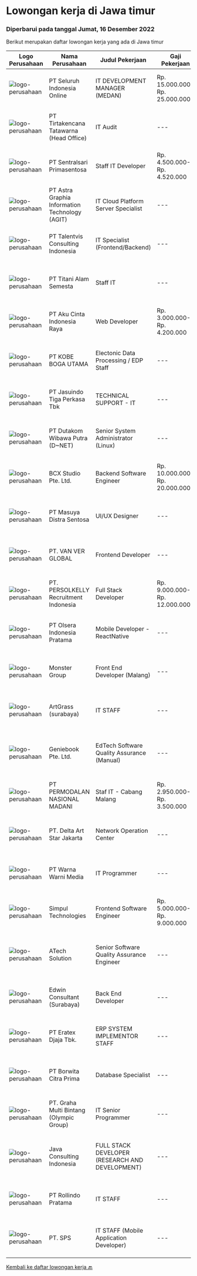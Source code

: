 
  # Lowongan kerja di Jawa timur

  ### Diperbarui pada tanggal Jumat, 16 Desember 2022

  Berikut merupakan daftar lowongan kerja yang ada di Jawa timur

  |Logo Perusahaan | Nama Perusahaan | Judul Pekerjaan | Gaji Pekerjaan | Lokasi | Deskripsi | Tanggal diunggah | Pranala |
  | -------------- | --------------- | --------------- | --------- | --------- | -------------- | ------- | ----------- |
  |![logo-perusahaan](https://image-service-cdn.seek.com.au/c768f0670f8f8212da7de609b6af9d0b2e5134cc/ee4dce1061f3f616224767ad58cb2fc751b8d2dc)|PT Seluruh Indonesia Online|IT DEVELOPMENT MANAGER (MEDAN)|Rp. 15.000.000-Rp. 25.000.000|Aceh|Memiliki pengalaman leadership sebagai Manager sebelumnya.Back End Engineer1. Memiliki pengalaman dalam membangun RESTful APIs2. Menguasai bahasa...|Jumat, 16 Desember 2022|https://www.jobstreet.co.id/id/job/it-development-manager-medan-4146572?token=0~3a6e2fbd-317a-4bff-a452-8c2f78b8fc05&sectionRank=1&jobId=jobstreet-id-job-4146572|
|![logo-perusahaan](https://image-service-cdn.seek.com.au/725461b71fc06dfe5702e54b92b04367f87ca58d/ee4dce1061f3f616224767ad58cb2fc751b8d2dc)|PT Tirtakencana Tatawarna (Head Office)|IT Audit|---|Surabaya|Kualifikasi : Usia maksimal 35 tahun. Pendidikan S1 Tenik Informatika / Manajemen IT. Pengalaman di bidang yang sama (auditing IT) minimal 3 tahun....|Jumat, 16 Desember 2022|https://www.jobstreet.co.id/id/job/it-audit-4146574?token=0~3a6e2fbd-317a-4bff-a452-8c2f78b8fc05&sectionRank=2&jobId=jobstreet-id-job-4146574|
|![logo-perusahaan](https://image-service-cdn.seek.com.au/4c4a8d71d2f9e60716e675640cdc9b3790b9a8dc/ee4dce1061f3f616224767ad58cb2fc751b8d2dc)|PT Sentralsari Primasentosa|Staff IT Developer|Rp. 4.500.000-Rp. 4.520.000|Sidoarjo|Usia maksimal 26 tahun D3 / S1 Teknik Informatika Memahami dan berpengalaman dalam mendevelop dengan bahasa pemrograman Dart (Flutter) Menguasai T-SQL...|Kamis, 15 Desember 2022|https://www.jobstreet.co.id/id/job/staff-it-developer-4145387?token=0~3a6e2fbd-317a-4bff-a452-8c2f78b8fc05&sectionRank=3&jobId=jobstreet-id-job-4145387|
|![logo-perusahaan](https://image-service-cdn.seek.com.au/d5d24f88bfc047efb4ab9ca95916f2aa61c6dc60/ee4dce1061f3f616224767ad58cb2fc751b8d2dc)|PT Astra Graphia Information Technology (AGIT)|IT Cloud Platform Server Specialist|---|Jawa Timur|- Familiar with IT cloud platform.- Print driver/que Administration on Windows Server Minimal Requirement :1. Have A Bachelor’s degree in information...|Kamis, 15 Desember 2022|https://www.jobstreet.co.id/id/job/it-cloud-platform-server-specialist-4145842?token=0~3a6e2fbd-317a-4bff-a452-8c2f78b8fc05&sectionRank=4&jobId=jobstreet-id-job-4145842|
|![logo-perusahaan](https://i.ibb.co/sqvTCh9/112815900-stock-vector-no-image-available-icon-flat-vector.webp)|PT Talentvis Consulting Indonesia|IT Specialist (Frontend/Backend)|---|Surabaya|We're currently hiring for a IT Specialist for our client, a big manufacturing company in SurabayaRequirements: Candidate must possess at least a...|Kamis, 15 Desember 2022|https://www.jobstreet.co.id/id/job/it-specialist-frontend-backend-4145409?token=0~3a6e2fbd-317a-4bff-a452-8c2f78b8fc05&sectionRank=5&jobId=jobstreet-id-job-4145409|
|![logo-perusahaan](https://image-service-cdn.seek.com.au/3650e4ea5cf15ff06b6cedba6caa19766b68c3ef/ee4dce1061f3f616224767ad58cb2fc751b8d2dc)|PT Titani Alam Semesta|Staff IT|---|Surabaya|Maximum age 30 years old. Minimum Bachelor Degree - Informatika GPA 3.0 Sedikit Mandarin. Pengalaman dibidang IT minimal 4 tahun. Requirement:...|Selasa, 13 Desember 2022|https://www.jobstreet.co.id/id/job/staff-it-4139214?token=0~3a6e2fbd-317a-4bff-a452-8c2f78b8fc05&sectionRank=6&jobId=jobstreet-id-job-4139214|
|![logo-perusahaan](https://image-service-cdn.seek.com.au/ceee560515508ff39c6eef3c1b80733dd9b49e8c/ee4dce1061f3f616224767ad58cb2fc751b8d2dc)|PT Aku Cinta Indonesia Raya|Web Developer|Rp. 3.000.000-Rp. 4.200.000|Malang|Requirement :1. Excellent understanding of all thing Wordpress2. Strong knowledge of PHP, HTML5, CSS3, &amp; Javascript3. High levels of enthusiasm,...|Kamis, 15 Desember 2022|https://www.jobstreet.co.id/id/job/web-developer-4126880?token=0~3a6e2fbd-317a-4bff-a452-8c2f78b8fc05&sectionRank=7&jobId=jobstreet-id-job-4126880|
|![logo-perusahaan](https://image-service-cdn.seek.com.au/58f9c04a3f449161c22332c13a822df8f0921595/ee4dce1061f3f616224767ad58cb2fc751b8d2dc)|PT KOBE BOGA UTAMA|Electonic Data Processing / EDP Staff|---|Jawa Timur|Kualifikasi : Pendidikan minimal D3/S1 Jurusan Teknik Komputer, Ilmu Komputer, Teknik Informatika atau Ilmu Komputer lainnya Berpengalaman minimal 1...|Rabu, 14 Desember 2022|https://www.jobstreet.co.id/id/job/electonic-data-processing-edp-staff-4144072?token=0~3a6e2fbd-317a-4bff-a452-8c2f78b8fc05&sectionRank=8&jobId=jobstreet-id-job-4144072|
|![logo-perusahaan](https://image-service-cdn.seek.com.au/f9cd043f1011fee386470591649d3e30b502df59/ee4dce1061f3f616224767ad58cb2fc751b8d2dc)|PT Jasuindo Tiga Perkasa Tbk|TECHNICAL SUPPORT - IT|---|Sidoarjo|KUALIFIKASI : Pendidikan minimal D3/S1 Teknik Informatika Pengalaman minimal 1 tahun di bidang yang sama...|Selasa, 13 Desember 2022|https://www.jobstreet.co.id/id/job/technical-support-it-4142428?token=0~3a6e2fbd-317a-4bff-a452-8c2f78b8fc05&sectionRank=9&jobId=jobstreet-id-job-4142428|
|![logo-perusahaan](https://image-service-cdn.seek.com.au/596b4a55d08359a51386500fde8a97557c8073a3/ee4dce1061f3f616224767ad58cb2fc751b8d2dc)|PT Dutakom Wibawa Putra (D~NET)|Senior System Administrator (Linux)|---|Surabaya|Requirements: Minimum S1 Computer Science / Computer Engineering / Technology Information Minimum 3 years as System Administrator Expert...|Rabu, 14 Desember 2022|https://www.jobstreet.co.id/id/job/senior-system-administrator-linux-4124480?token=0~3a6e2fbd-317a-4bff-a452-8c2f78b8fc05&sectionRank=10&jobId=jobstreet-id-job-4124480|
|![logo-perusahaan](https://image-service-cdn.seek.com.au/21406f519358b8335deea1347e37dfc2ef150f79/ee4dce1061f3f616224767ad58cb2fc751b8d2dc)|BCX Studio Pte. Ltd.|Backend Software Engineer|Rp. 10.000.000-Rp. 20.000.000|Bali|Job Highlights Work from home We measure by objectives Job DescriptionBCX Studio is a Singapore-based company, our mission is to build an...|Rabu, 14 Desember 2022|https://www.jobstreet.co.id/id/job/backend-software-engineer-10250254/origin/sg?token=0~3a6e2fbd-317a-4bff-a452-8c2f78b8fc05&sectionRank=11&jobId=jobstreet-sg-job-10250254|
|![logo-perusahaan](https://image-service-cdn.seek.com.au/ad7f7b1867b6a11553cbcdaa84a49d43e3e65279/ee4dce1061f3f616224767ad58cb2fc751b8d2dc)|PT Masuya Distra Sentosa|UI/UX Designer|---|Surabaya|Melakukan Perancanaan,pembuatan,serta pengembangan UI/UX terhadap desain aplikasi yang dikembangkan oleh perusahaan Melakukan Maintenance/support dan...|Kamis, 15 Desember 2022|https://www.jobstreet.co.id/id/job/ui-ux-designer-4146486?token=0~3a6e2fbd-317a-4bff-a452-8c2f78b8fc05&sectionRank=12&jobId=jobstreet-id-job-4146486|
|![logo-perusahaan](https://image-service-cdn.seek.com.au/4e63c37ad68f9d4bcb04870aee7d9d183d001390/ee4dce1061f3f616224767ad58cb2fc751b8d2dc)|PT. VAN VER GLOBAL|Frontend Developer|---|Jawa Timur|Job Requirements:* Min. Bachelor from Informatics, System Information or Computer Sciense (Fresh Graduates are welcome)* Experience with Laravel...|Kamis, 15 Desember 2022|https://www.jobstreet.co.id/id/job/frontend-developer-4126532?token=0~3a6e2fbd-317a-4bff-a452-8c2f78b8fc05&sectionRank=13&jobId=jobstreet-id-job-4126532|
|![logo-perusahaan](https://image-service-cdn.seek.com.au/a778cc2d537d275f0abc3d64068f14c4c640057e/ee4dce1061f3f616224767ad58cb2fc751b8d2dc)|PT. PERSOLKELLY Recruitment Indonesia|Full Stack Developer|Rp. 9.000.000-Rp. 12.000.000|Surabaya|Job Requirement: Placement at Surabaya At least 2 years of experience working in programming or developers Bachelor Degree of Information Technology...|Jumat, 16 Desember 2022|https://www.jobstreet.co.id/id/job/full-stack-developer-4146587?token=0~3a6e2fbd-317a-4bff-a452-8c2f78b8fc05&sectionRank=14&jobId=jobstreet-id-job-4146587|
|![logo-perusahaan](https://image-service-cdn.seek.com.au/29c8791baee9cfec7ad98644f5fa7d565aa8ec32/ee4dce1061f3f616224767ad58cb2fc751b8d2dc)|PT Olsera Indonesia Pratama|Mobile Developer - ReactNative|---|Bandung|Responsibilities: Development in an AGILE environment Create good product with accessibility and security compliance Create good product with...|Kamis, 15 Desember 2022|https://www.jobstreet.co.id/id/job/mobile-developer-reactnative-4126972?token=0~3a6e2fbd-317a-4bff-a452-8c2f78b8fc05&sectionRank=15&jobId=jobstreet-id-job-4126972|
|![logo-perusahaan](https://image-service-cdn.seek.com.au/fde7c35858fa549271ce89711d09acc66907aecf/ee4dce1061f3f616224767ad58cb2fc751b8d2dc)|Monster Group|Front End Developer (Malang)|---|Malang|Requirements : 2+ years of experience in full stack web application development using React JS is a must (React Nativ is a plus) Candidate must...|Kamis, 15 Desember 2022|https://www.jobstreet.co.id/id/job/front-end-developer-malang-4132927?token=0~3a6e2fbd-317a-4bff-a452-8c2f78b8fc05&sectionRank=16&jobId=jobstreet-id-job-4132927|
|![logo-perusahaan](https://i.ibb.co/sqvTCh9/112815900-stock-vector-no-image-available-icon-flat-vector.webp)|ArtGrass (surabaya)|IT STAFF|---|Surabaya|Tanggung jawab : Melakukan dan mengawasi proses trouble shooting hardware dan software Memastikan semua perangkat keras, perangkat lunak dan jaringan...|Selasa, 13 Desember 2022|https://www.jobstreet.co.id/id/job/it-staff-4141631?token=0~3a6e2fbd-317a-4bff-a452-8c2f78b8fc05&sectionRank=17&jobId=jobstreet-id-job-4141631|
|![logo-perusahaan](https://image-service-cdn.seek.com.au/1c468485c6dd34aff543256dfd5110299b0b5290/ee4dce1061f3f616224767ad58cb2fc751b8d2dc)|Geniebook Pte. Ltd.|EdTech Software Quality Assurance (Manual)|---|Surabaya|Loved by over 220,000 users, Geniebook is Singapore’s largest online learning platform for English, Mathematics and Science (EMS) syllabi, with...|Kamis, 15 Desember 2022|https://www.jobstreet.co.id/id/job/edtech-software-quality-assurance-manual-10207796/origin/sg?token=0~3a6e2fbd-317a-4bff-a452-8c2f78b8fc05&sectionRank=18&jobId=jobstreet-sg-job-10207796|
|![logo-perusahaan](https://image-service-cdn.seek.com.au/5fd3417af2f9488964ef8f92c36fc78d54dd3999/ee4dce1061f3f616224767ad58cb2fc751b8d2dc)|PT PERMODALAN NASIONAL MADANI|Staf IT - Cabang Malang|Rp. 2.950.000-Rp. 3.500.000|Malang|Pendidikan S1 Teknologi InformatikaUsia maksimal 28 tahunDiutamakan berpengalaman 2 tahun sbg staf ITMenguasai dasar2 hardware, software, dan...|Minggu, 11 Desember 2022|https://www.jobstreet.co.id/id/job/staf-it-cabang-malang-4133580?token=0~3a6e2fbd-317a-4bff-a452-8c2f78b8fc05&sectionRank=19&jobId=jobstreet-id-job-4133580|
|![logo-perusahaan](https://image-service-cdn.seek.com.au/412ceed5489f669fec43a7c481a4bc8eb2748afd/ee4dce1061f3f616224767ad58cb2fc751b8d2dc)|PT. Delta Art Star Jakarta|Network Operation Center|---|Jakarta Selatan|Kualifikasi :1. Pendidikan minimal D3 / D4 / S12. Memiliki sertifikasi dalam bidang Networking3. Memiliki pengalaman minimal 2 Tahun sebagai NOC4....|Selasa, 13 Desember 2022|https://www.jobstreet.co.id/id/job/network-operation-center-4142568?token=0~3a6e2fbd-317a-4bff-a452-8c2f78b8fc05&sectionRank=20&jobId=jobstreet-id-job-4142568|
|![logo-perusahaan](https://image-service-cdn.seek.com.au/8a8aab9f7ef38dece8f0c386a0ab89b374c831c5/ee4dce1061f3f616224767ad58cb2fc751b8d2dc)|PT Warna Warni Media|IT Programmer|---|Surabaya|Deskripsi: Membuat aplikasi sesuai dengan kebutuhan perusahaan, termasuk existing aplikasi Mewujudkan desain web, program ERP menjadi system yang...|Senin, 12 Desember 2022|https://www.jobstreet.co.id/id/job/it-programmer-4130020?token=0~3a6e2fbd-317a-4bff-a452-8c2f78b8fc05&sectionRank=21&jobId=jobstreet-id-job-4130020|
|![logo-perusahaan](https://image-service-cdn.seek.com.au/86f14356bc1f934fa987c601444edf6762263efa/ee4dce1061f3f616224767ad58cb2fc751b8d2dc)|Simpul Technologies|Frontend Software Engineer|Rp. 5.000.000-Rp. 9.000.000|Surabaya|Join our exciting Tech Team as a Frontend Software Engineer. Our team builds wonderful Enterprise Tech platform. You will be part of a talented...|Rabu, 14 Desember 2022|https://www.jobstreet.co.id/id/job/frontend-software-engineer-4125122?token=0~3a6e2fbd-317a-4bff-a452-8c2f78b8fc05&sectionRank=22&jobId=jobstreet-id-job-4125122|
|![logo-perusahaan](https://image-service-cdn.seek.com.au/47c310cb4a4b2f78eb96e68d023d29f0872524d1/ee4dce1061f3f616224767ad58cb2fc751b8d2dc)|ATech Solution|Senior Software Quality Assurance Engineer|---|Bali|Requirements:What you need to have :* Min. 4 years of active software QA experience.* Strong knowledge of software QA methodologies, tools, and...|Rabu, 14 Desember 2022|https://www.jobstreet.co.id/id/job/senior-software-quality-assurance-engineer-4144178?token=0~3a6e2fbd-317a-4bff-a452-8c2f78b8fc05&sectionRank=23&jobId=jobstreet-id-job-4144178|
|![logo-perusahaan](https://image-service-cdn.seek.com.au/495828aeeb64dd8d0c922206df1eaa1a6a2b4b1a/ee4dce1061f3f616224767ad58cb2fc751b8d2dc)|Edwin Consultant (Surabaya)|Back End Developer|---|Surabaya|Edwin Consultants is looking for Back End Developer candidates who are responsible, innovative, creative, communicative, and solution-oriented. This...|Rabu, 14 Desember 2022|https://www.jobstreet.co.id/id/job/back-end-developer-4131275?token=0~3a6e2fbd-317a-4bff-a452-8c2f78b8fc05&sectionRank=24&jobId=jobstreet-id-job-4131275|
|![logo-perusahaan](https://image-service-cdn.seek.com.au/53051eaa7eae9232c96c93b5864a2da2a0297f07/ee4dce1061f3f616224767ad58cb2fc751b8d2dc)|PT Eratex Djaja Tbk.|ERP SYSTEM IMPLEMENTOR STAFF|---|Probolinggo|We are a well-established Manufacturing Company, with full Export orientation, looking for a Senior Programmer with the following qualifications:Job...|Selasa, 13 Desember 2022|https://www.jobstreet.co.id/id/job/erp-system-implementor-staff-4141585?token=0~3a6e2fbd-317a-4bff-a452-8c2f78b8fc05&sectionRank=25&jobId=jobstreet-id-job-4141585|
|![logo-perusahaan](https://image-service-cdn.seek.com.au/def520261a92cc36ac957e01d3136266ba29dbca/ee4dce1061f3f616224767ad58cb2fc751b8d2dc)|PT Borwita Citra Prima|Database Specialist|---|Surabaya|Job Description:• Create and designing best practices ERD &amp; tables• Reviewing current database design and making suggestions for better...|Selasa, 13 Desember 2022|https://www.jobstreet.co.id/id/job/database-specialist-4142529?token=0~3a6e2fbd-317a-4bff-a452-8c2f78b8fc05&sectionRank=26&jobId=jobstreet-id-job-4142529|
|![logo-perusahaan](https://image-service-cdn.seek.com.au/3ac46741f1617158eaa473b77b3b698a0c118f26/ee4dce1061f3f616224767ad58cb2fc751b8d2dc)|PT. Graha Multi Bintang (Olympic Group)|IT Senior Programmer|---|Surabaya|Kualifikasi: Pendidikan minimal S1 Sistem Informasi / Teknik informatika Pengalaman minimal 1 tahun di bidang yang relevan (Programming), lebih...|Senin, 12 Desember 2022|https://www.jobstreet.co.id/id/job/it-senior-programmer-4139997?token=0~3a6e2fbd-317a-4bff-a452-8c2f78b8fc05&sectionRank=27&jobId=jobstreet-id-job-4139997|
|![logo-perusahaan](https://image-service-cdn.seek.com.au/0830d4187be3f7a5a8bf920b3c9799ddf07fda9b/ee4dce1061f3f616224767ad58cb2fc751b8d2dc)|Java Consulting Indonesia|FULL STACK DEVELOPER (RESEARCH AND DEVELOPMENT)|---|Surabaya|Qualification: Candidate must at least Bachelor Degree in Computer Science/Information Technology orSystem Information or equivalent Expert on OOP...|Rabu, 14 Desember 2022|https://www.jobstreet.co.id/id/job/full-stack-developer-research-and-development-4143976?token=0~3a6e2fbd-317a-4bff-a452-8c2f78b8fc05&sectionRank=28&jobId=jobstreet-id-job-4143976|
|![logo-perusahaan](https://image-service-cdn.seek.com.au/58c0c882967b20693564a455f6f00e7e51e44e51/ee4dce1061f3f616224767ad58cb2fc751b8d2dc)|PT Rollindo Pratama|IT STAFF|---|Surabaya|GENERAL QUALIFICATIONS: Maximum age 28 years old Minimum Bachelor Degree majoring in Informatics Engineering / Computer Science or equivalent with...|Jumat, 09 Desember 2022|https://www.jobstreet.co.id/id/job/it-staff-4138270?token=0~3a6e2fbd-317a-4bff-a452-8c2f78b8fc05&sectionRank=29&jobId=jobstreet-id-job-4138270|
|![logo-perusahaan](https://i.ibb.co/sqvTCh9/112815900-stock-vector-no-image-available-icon-flat-vector.webp)|PT. SPS|IT STAFF (Mobile Application Developer)|---|Surabaya|Minimal Pendidikan S1 Ilmu Komputer Fresh Graduate / Berpengalaman Dipersilahkan Mampu Bekerja Mandiri ataupun Bersama Team Komunikatif dan Deskriptif...|Senin, 12 Desember 2022|https://www.jobstreet.co.id/id/job/it-staff-mobile-application-developer-4140548?token=0~3a6e2fbd-317a-4bff-a452-8c2f78b8fc05&sectionRank=30&jobId=jobstreet-id-job-4140548|


  [Kembali ke daftar lowongan kerja 🔙](../README.md#daftar-lowongan-kerja)
  